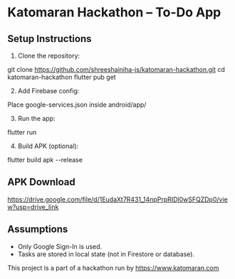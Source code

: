 # Katomaran Hackathon – To-Do App

## Setup Instructions

1. Clone the repository:

git clone https://github.com/shreeshainiha-js/katomaran-hackathon.git
cd katomaran-hackathon
flutter pub get

2. Add Firebase config:

Place google-services.json inside android/app/

3. Run the app:

flutter run

4. Build APK (optional):

flutter build apk --release

## APK Download

https://drive.google.com/file/d/1EudaXt7R431_14npPrpRIDl0wSFQZDp0/view?usp=drive_link

## Assumptions

- Only Google Sign-In is used.
- Tasks are stored in local state (not in Firestore or database).

This project is a part of a hackathon run by https://www.katomaran.com

